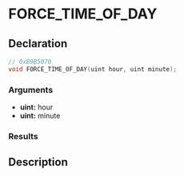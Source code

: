 # FORCE_TIME_OF_DAY

## Declaration
```cpp
// 0xB9B5070
void FORCE_TIME_OF_DAY(uint hour, uint minute);
```

### Arguments
- **uint:** hour
- **uint:** minute

### Results

## Description
